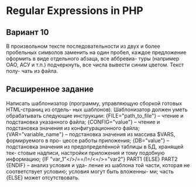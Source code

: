 # Regular Expressions in PHP

## Вариант 10
В произвольном тексте последовательности из двух и более пробельных символов заменить на один пробел, каждое предложение оформить в виде отдельного абзаца, все аббревиа- туры (например ОАО, АСУ и т.п.) подчеркнуть, все числа вывести синим цветом. Текст полу- чать из файла.

## Расширенное задание
Написать шаблонизатор (программу, управляющую сборкой готовых HTML-страниц из отдель- ных шаблонов). Шаблонизатор должен уметь обрабатывать следующие инструкции:
{FILE="path_to_file"} – чтение и подстановка указанного файла;
{CONFIG="value"} – чтение и подстановка значения из конфигурационного файла; {VAR="variable_name"} – подстановка значения из массива $VARS, формируемого в про-
цессе работы приложения;
{DB="value"} – подстановка значения из предопределённой таблицы в БД, хранящей тек-
стовые надписи, настройки приложения и тому подобную информацию;
{IF "var_1"</>/==/!=/<=/>="var2"} PART1 {ELSE} PART2 {ENDIF} – анализ условия и уда-
ление из шаблона той части, которая не соответствует условию; условия могут быть вложенны- ми; часть {ELSE} может отсутствовать.
